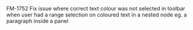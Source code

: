 FM-1752 Fix issue where correct text colour was not selected in toolbar when user had a range selection on coloured text in a nested node eg. a paragraph inside a panel
